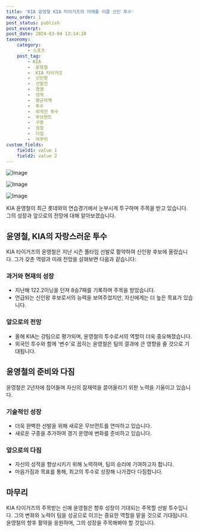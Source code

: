 ```yaml
---
title: 'KIA 윤영철 KIA 타이거즈의 미래를 이끌 신인 투수'
menu_order: 1
post_status: publish
post_excerpt: 
post_date: 2024-03-04 13:14:20
taxonomy:
    category:
        - 스포츠
    post_tag:
        - KIA
        -  윤영철
        -  KIA 타이거즈
        -  신인왕
        -  선발진
        -  경쟁
        -  성적
        -  평균자책
        -  투수
        -  외국인 투수
        -  무브먼트
        -  구종
        -  성장
        -  다짐
        -  마무리
custom_fields:
    field1: value 1
    field2: value 2
---
```


![Image](https://imgnews.pstatic.net/image/144/2024/03/04/0000946796_001_20240304095101206.jpg?type=w647)

![Image](https://imgnews.pstatic.net/image/144/2024/03/04/0000946796_002_20240304095101245.jpg?type=w647)

![Image](https://imgnews.pstatic.net/image/144/2024/03/04/0000946796_003_20240304095101277.jpg?type=w647)

KIA 윤영철이 최근 롯데와의 연습경기에서 눈부시게 투구하며 주목을 받고 있습니다. 그의 성장과 앞으로의 전망에 대해 알아보겠습니다.
## 윤영철, KIA의 자랑스러운 투수
KIA 타이거즈의 윤영철은 지난 시즌 풀타임 선발로 활약하여 신인왕 후보에 올랐습니다. 그가 갖춘 역량과 미래 전망을 살펴보면 다음과 같습니다:
### 과거와 현재의 성장
- 지난해 122.2이닝을 던져 8승7패를 기록하며 주목을 받았습니다.
- 언급되는 신인왕 후보로서의 능력을 보여주었지만, 자신에게는 더 높은 목표가 있습니다.
### 앞으로의 전망
- 올해 KIA는 강팀으로 평가되며, 윤영철의 투수로서의 역할이 더욱 중요해졌습니다.
- 외국인 투수와 함께 '변수'로 꼽히는 윤영철은 팀의 결과에 큰 영향을 줄 것으로 기대됩니다.
## 윤영철의 준비와 다짐
윤영철은 2년차에 접어들며 자신의 잠재력을 끌어올리기 위한 노력을 기울이고 있습니다.
### 기술적인 성장
- 더욱 완벽한 선발을 위해 새로운 무브먼트를 연마하고 있습니다.
- 새로운 구종을 추가하여 경기 운영에 변화를 준비하고 있습니다.
### 앞으로의 다짐
- 자신의 성적을 향상시키기 위해 노력하며, 팀의 승리에 기여하고자 합니다.
- 마음가짐과 목표를 통해, 최고의 투수로 성장해 나가겠다 다짐합니다.
## 마무리
KIA 타이거즈의 주목받는 신예 윤영철은 향후 성장이 기대되는 주목할 선발 투수입니다. 그의 변화와 노력이 팀을 성공으로 이끄는 중요한 역할을 맡을 것으로 기대됩니다. 윤영철의 향후 활약을 응원하며, 그의 성장을 주목해봐야 할 것입니다.
